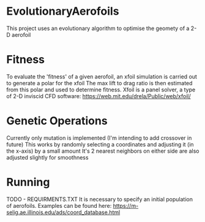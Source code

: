 # EvolutionaryAerofoils
This project uses an evolutionary algorithm to optimise the geomety of a 2-D aerofoil

# Fitness
To evaluate the 'fitness' of a given aerofoil, an xfoil simulation is carried out to generate a polar for the xfoil
The max lift to drag ratio is then estimated from this polar and used to determine fitness.
Xfoil is a panel solver, a type of 2-D inviscid CFD software: https://web.mit.edu/drela/Public/web/xfoil/

# Genetic Operations
Currently only mutation is implemented (I'm intending to add crossover in future)
This works by randomly selecting a coordinates and adjusting it (in the x-axis) by a small amount
It's 2 nearest neighbors on either side are also adjusted slightly for smoothness

# Running
TODO - REQUIRMENTS.TXT
It is necessary to specify an initial population of aerofoils. Examples can be found here: https://m-selig.ae.illinois.edu/ads/coord_database.html
